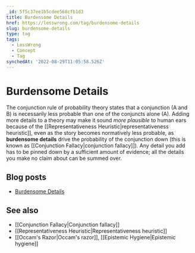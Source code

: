 ```yaml
---
_id: 5f5c37ee1b5cdee568cfb1d3
title: Burdensome Details
href: https://lesswrong.com/tag/burdensome-details
slug: burdensome-details
type: tag
tags:
  - LessWrong
  - Concept
  - Tag
synchedAt: '2022-08-29T11:05:58.526Z'
---
```

# Burdensome Details

The conjunction rule of probability theory states that a conjunction (A and B) is necessarily less probable than one of the conjuncts alone (A). Adding more details to a theory may make it sound _more plausible_ to human ears because of the [[Representativeness Heuristic|representativeness heuristic]], even as the story becomes normatively less probable, as **burdensome details** drive the probability of the conjunction down (this is known as [[Conjunction Fallacy|conjunction fallacy]]). Any detail you add has to be pinned down by a sufficient amount of evidence; all the details you make no claim about can be summed over.

## Blog posts

- [Burdensome Details](http://lesswrong.com/lw/jk/burdensome_details/)

## See also

- [[Conjunction Fallacy|Conjunction fallacy]]
- [[Representativeness Heuristic|Representativeness heuristic]]
- [[Occam's Razor|Occam's razor]], [[Epistemic Hygiene|Epistemic hygiene]]